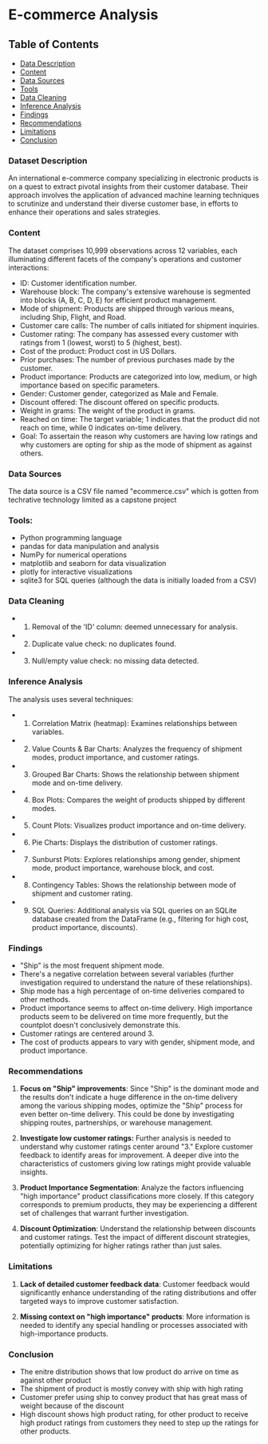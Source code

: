 # E-commerce Analysis

## Table of Contents

- [Data Description](#dataset-description)
- [Content](#content)
- [Data Sources](#data-sources)
- [Tools](#tools)
- [Data Cleaning](#data-cleaning)
- [Inference Analysis](#inference-analysis)
- [Findings](#findings)
- [Recommendations](#recommendations)
- [Limitations](#limitations)
- [Conclusion](#conclusion)

### Dataset Description
An international e-commerce company specializing in electronic products is on a quest to extract pivotal insights from their customer database. Their approach involves the application of advanced machine learning techniques to scrutinize and understand their diverse customer base, in efforts to enhance their operations and sales strategies.

### Content 
 The dataset comprises 10,999 observations across 12 variables, each illuminating different facets of the company's operations and customer interactions:

- ID: Customer identification number.
- Warehouse block: The company's extensive warehouse is segmented into blocks (A, B, C, D, E) for efficient product management.
- Mode of shipment: Products are shipped through various means, including Ship, Flight, and Road.
- Customer care calls: The number of calls initiated for shipment inquiries.
- Customer rating: The company has assessed every customer with ratings from 1 (lowest, worst) to 5 (highest, best).
- Cost of the product: Product cost in US Dollars.
- Prior purchases: The number of previous purchases made by the customer.
- Product importance: Products are categorized into low, medium, or high importance based on specific parameters.
- Gender: Customer gender, categorized as Male and Female.
- Discount offered: The discount offered on specific products.
- Weight in grams: The weight of the product in grams.
- Reached on time: The target variable; 1 indicates that the product did not reach on time, while 0 indicates on-time delivery.
- Goal: To assertain the reason why customers are having low ratings and why customers are opting for ship as the mode of shipment as against others.

### Data Sources

The data source is a CSV file named "ecommerce.csv" which is gotten from techrative technology limited as a capstone project

### Tools:
 * Python programming language
 * pandas for data manipulation and analysis
 * NumPy for numerical operations
 * matplotlib and seaborn for data visualization
 * plotly for interactive visualizations
 * sqlite3 for SQL queries (although the data is initially loaded from a CSV)

### Data Cleaning
* 1. Removal of the 'ID' column: deemed unnecessary for analysis.
* 2. Duplicate value check: no duplicates found.
* 3. Null/empty value check: no missing data detected.
 
### Inference Analysis
  The analysis uses several techniques:
* 1. Correlation Matrix (heatmap):  Examines relationships between variables.
* 2. Value Counts & Bar Charts: Analyzes the frequency of shipment modes, product importance, and customer ratings.
* 3. Grouped Bar Charts: Shows the relationship between shipment mode and on-time delivery.
* 4. Box Plots: Compares the weight of products shipped by different modes.
* 5. Count Plots: Visualizes product importance and on-time delivery.
* 6. Pie Charts: Displays the distribution of customer ratings.
* 7. Sunburst Plots: Explores relationships among gender, shipment mode, product importance, warehouse block, and cost.
* 8. Contingency Tables: Shows the relationship between mode of shipment and customer rating.
* 9. SQL Queries:  Additional analysis via SQL queries on an SQLite database created from the DataFrame (e.g., filtering for high cost, product importance, discounts).
 
### Findings
* "Ship" is the most frequent shipment mode.
* There's a negative correlation between several variables (further investigation required to understand the nature of these relationships).
* Ship mode has a high percentage of on-time deliveries compared to other methods.
* Product importance seems to affect on-time delivery. High importance products seem to be delivered on time more frequently, but the countplot doesn't conclusively demonstrate this.
* Customer ratings are centered around 3.
* The cost of products appears to vary with gender, shipment mode, and product importance.

### Recommendations
1. **Focus on "Ship" improvements**: Since "Ship" is the dominant mode and the results don't indicate a huge difference in the on-time delivery among the various shipping modes, optimize the "Ship" process for even better on-time delivery.  This could be done by investigating shipping routes, partnerships, or warehouse management.

2. **Investigate low customer ratings:** Further analysis is needed to understand why customer ratings center around "3."  Explore customer feedback to identify areas for improvement. A deeper dive into the characteristics of customers giving low ratings might provide valuable insights.

3. **Product Importance Segmentation**:  Analyze the factors influencing "high importance" product classifications more closely.  If this category corresponds to premium products, they may be experiencing a different set of challenges that warrant further investigation.

4. **Discount Optimization**: Understand the relationship between discounts and customer ratings.  Test the impact of different discount strategies, potentially optimizing for higher ratings rather than just sales.


### Limitations
1. **Lack of detailed customer feedback data**: Customer feedback would significantly enhance understanding of the rating distributions and offer targeted ways to improve customer satisfaction.

2. **Missing context on "high importance" products**: More information is needed to identify any special handling or processes associated with high-importance products.

### Conclusion
- The enitre distribution shows that low product do arrive on time as against other product
- The shipment of product is mostly convey with ship with high rating
- Customer prefer using ship to convey product that has great mass of weight because of the discount
- High discount shows high product rating, for other product to receive high product ratings from customers they need to step up the ratings for other products.


